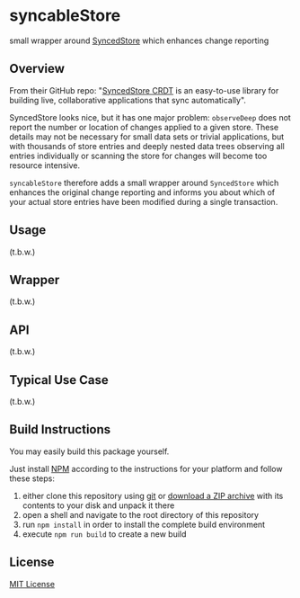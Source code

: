 # syncableStore #

small wrapper around [SyncedStore](https://github.com/YousefED/SyncedStore) which enhances change reporting


## Overview ##

From their GitHub repo: "[SyncedStore CRDT](https://github.com/YousefED/SyncedStore) is an easy-to-use library for building live, collaborative applications that sync automatically".

SyncedStore looks nice, but it has one major problem: `observeDeep` does not report the number or location of changes applied to a given store. These details may not be necessary for small data sets or trivial applications, but with thousands of store entries and deeply nested data trees observing all entries individually or scanning the store for changes will become too resource intensive.

`syncableStore` therefore adds a small wrapper around `SyncedStore` which enhances the original change reporting and informs you about which of your actual store entries have been modified during a single transaction.

## Usage ##

(t.b.w.)

## Wrapper ##

(t.b.w.)

## API ##

(t.b.w.)

## Typical Use Case ##

(t.b.w.)

## Build Instructions ##

You may easily build this package yourself.

Just install [NPM](https://docs.npmjs.com/) according to the instructions for your platform and follow these steps:

1. either clone this repository using [git](https://git-scm.com/) or [download a ZIP archive](https://github.com/rozek/syncableStore/archive/refs/heads/main.zip) with its contents to your disk and unpack it there 
2. open a shell and navigate to the root directory of this repository
3. run `npm install` in order to install the complete build environment
4. execute `npm run build` to create a new build

## License ##

[MIT License](LICENSE.md)
